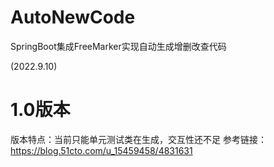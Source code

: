 # AutoNewCode
SpringBoot集成FreeMarker实现自动生成增删改查代码

(2022.9.10)
# 1.0版本
版本特点：当前只能单元测试类在生成，交互性还不足
参考链接：https://blog.51cto.com/u_15459458/4831631
